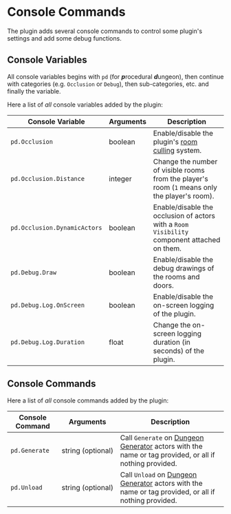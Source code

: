 # Console Commands

The plugin adds several console commands to control some plugin's settings and add some debug functions.

## Console Variables

All console variables begins with `pd` (for ***p***rocedural ***d***ungeon), then continue with categories (e.g. `Occlusion` or `Debug`), then sub-categories, etc. and finally the variable.

Here a list of *all* console variables added by the plugin:

Console Variable | Arguments | Description
---|---|---
`pd.Occlusion` | boolean | Enable/disable the plugin's [room culling](Occlusion-Culling.md) system.
`pd.Occlusion.Distance` | integer | Change the number of visible rooms from the player's room (`1` means only the player's room).
`pd.Occlusion.DynamicActors` | boolean | Enable/disable the occlusion of actors with a `Room Visibility` component attached on them.
`pd.Debug.Draw` | boolean | Enable/disable the debug drawings of the rooms and doors.
`pd.Debug.Log.OnScreen` | boolean | Enable/disable the on-screen logging of the plugin.
`pd.Debug.Log.Duration` | float | Change the on-screen logging duration (in seconds) of the plugin.

## Console Commands

Here a list of *all* console commands added by the plugin:

Console Command | Arguments | Description
---|---|---
`pd.Generate` | string&#160;(optional) | Call `Generate` on [Dungeon Generator](Dungeon-Generator.md) actors with the name or tag provided, or all if nothing provided.
`pd.Unload` | string&#160;(optional) | Call `Unload` on [Dungeon Generator](Dungeon-Generator.md) actors with the name or tag provided, or all if nothing provided.
